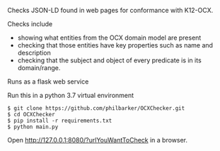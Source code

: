 Checks JSON-LD found in web pages for conformance with K12-OCX.

Checks include
- showing what entities from the OCX domain model are present
- checking that those entities have key properties such as name and description
- checking that the subject and object of every predicate is in its domain/range.

Runs as a flask web service

Run this in a python 3.7 virtual environment
```
$ git clone https://github.com/philbarker/OCXChecker.git
$ cd OCXChecker
$ pip install -r requirements.txt
$ python main.py
```
Open http://127.0.0.1:8080/?urlYouWantToCheck in a browser.
